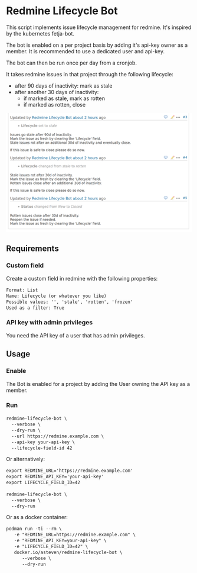 # Redmine Lifecycle Bot

This script implements issue lifecycle management for redmine.
It's inspired by the kubernetes fetja-bot.

The bot is enabled on a per project basis by adding it's api-key owner
as a member. It is recommended to use a dedicated user and api-key.

The bot can then be run once per day from a cronjob.

It takes redmine issues in that project through the following lifecycle:

- after 90 days of inactivity: mark as stale
- after another 30 days of inactivity:
   - if marked as stale, mark as rotten
   - if marked as rotten, close


![Screenshot showing what this looks like in redmine.](docs/screenshot.png)


## Requirements

### Custom field

Create a custom field in redmine with the following properties:

```
Format: List
Name: Lifecycle (or whatever you like)
Possible values: '', 'stale', 'rotten', 'frozen'
Used as a filter: True
```

### API key with admin privileges

You need the API key of a user that has admin privileges.



## Usage

### Enable

The Bot is enabled for a project by adding the User owning the API key
as a member.


### Run

```
redmine-lifecycle-bot \
  --verbose \
  --dry-run \
  --url https://redmine.example.com \
  --api-key your-api-key \
  --lifecycle-field-id 42
```

Or alternatively:

```
export REDMINE_URL='https://redmine.example.com'
export REDMINE_API_KEY='your-api-key'
export LIFECYCLE_FIELD_ID=42

redmine-lifecycle-bot \
  --verbose \
  --dry-run
```

Or as a docker container:

```
podman run -ti --rm \
   -e "REDMINE_URL=https://redmine.example.com" \
   -e "REDMINE_API_KEY=your-api-key" \
   -e "LIFECYCLE_FIELD_ID=42" \
   docker.io/asteven/redmine-lifecycle-bot \
      --verbose \
      --dry-run
```



